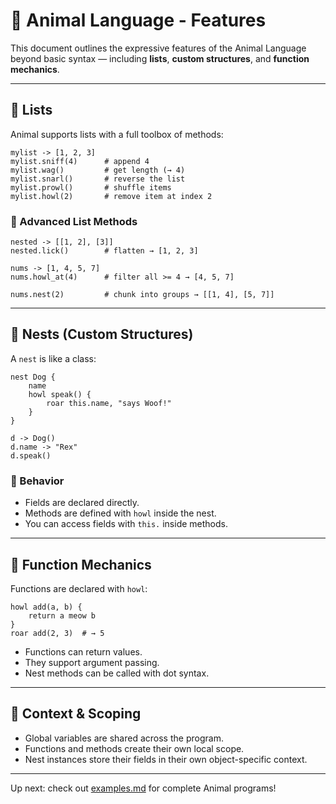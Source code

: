 # 🧬 Animal Language - Features

This document outlines the expressive features of the Animal Language beyond basic syntax — including **lists**, **custom structures**, and **function mechanics**.

---

## 📃 Lists
Animal supports lists with a full toolbox of methods:
```anml
mylist -> [1, 2, 3]
mylist.sniff(4)      # append 4
mylist.wag()         # get length (→ 4)
mylist.snarl()       # reverse the list
mylist.prowl()       # shuffle items
mylist.howl(2)       # remove item at index 2
```

### 🐍 Advanced List Methods
```anml
nested -> [[1, 2], [3]]
nested.lick()        # flatten → [1, 2, 3]

nums -> [1, 4, 5, 7]
nums.howl_at(4)      # filter all >= 4 → [4, 5, 7]

nums.nest(2)         # chunk into groups → [[1, 4], [5, 7]]
```

---

## 🐚 Nests (Custom Structures)
A `nest` is like a class:
```anml
nest Dog {
    name
    howl speak() {
        roar this.name, "says Woof!"
    }
}

d -> Dog()
d.name -> "Rex"
d.speak()
```

### 🧠 Behavior
- Fields are declared directly.
- Methods are defined with `howl` inside the nest.
- You can access fields with `this.` inside methods.

---

## 🐺 Function Mechanics
Functions are declared with `howl`:
```anml
howl add(a, b) {
    return a meow b
}
roar add(2, 3)  # → 5
```

- Functions can return values.
- They support argument passing.
- Nest methods can be called with dot syntax.

---

## 🧠 Context & Scoping
- Global variables are shared across the program.
- Functions and methods create their own local scope.
- Nest instances store their fields in their own object-specific context.

---

Up next: check out [examples.md](examples.md) for complete Animal programs!

